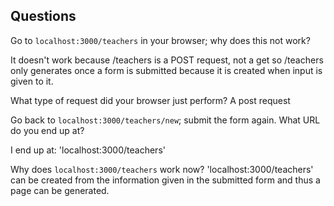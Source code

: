 ## Questions

Go to `localhost:3000/teachers` in your browser; why does this not work?

It doesn't work because /teachers is a POST request, not a get so /teachers only generates once a form is submitted because it is created when input is given to it.


What type of request did your browser just perform?
A post request


Go back to `localhost:3000/teachers/new`; submit the form again. What URL do you end up at?

I end up at: 'localhost:3000/teachers'

Why does `localhost:3000/teachers` work now?
'localhost:3000/teachers' can be created from the information given in the submitted form and thus a page can be generated.

